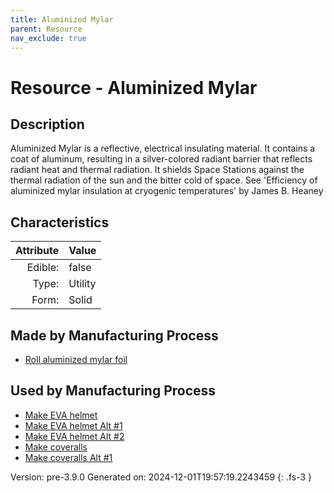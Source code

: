```yaml
---
title: Aluminized Mylar
parent: Resource
nav_exclude: true
---
```

# Resource - Aluminized Mylar

## Description
 Aluminized Mylar is a reflective, &#10;&#9; electrical insulating material. It contains a coat of aluminum, resulting in a silver-colored radiant &#10;&#9; barrier that reflects radiant heat and thermal radiation. It shields Space Stations against the &#10;&#9; thermal radiation of the sun and the bitter cold of space. See &#39;Efficiency of aluminized mylar &#10;&#9; insulation at cryogenic temperatures&#39; by James B. Heaney 

## Characteristics

| Attribute      | Value |
|--------:|:------|
|Edible:|false|
|Type:|Utility|
|Form:|Solid|
 
## Made by Manufacturing Process

- [Roll aluminized mylar foil](../process/roll-aluminized-mylar-foil.html)

## Used by Manufacturing Process

- [Make EVA helmet](../process/make-eva-helmet.html)
- [Make EVA helmet Alt #1](../process/make-eva-helmet-alt--1.html)
- [Make EVA helmet Alt #2](../process/make-eva-helmet-alt--2.html)
- [Make coveralls](../process/make-coveralls.html)
- [Make coveralls Alt #1](../process/make-coveralls-alt--1.html)


    

Version: pre-3.9.0 Generated on: 2024-12-01T19:57:19.2243459
{: .fs-3 }
